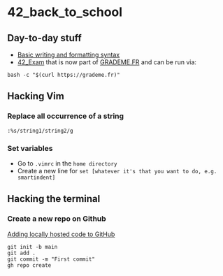 # 42_back_to_school

## Day-to-day stuff
- [Basic writing and formatting syntax](https://docs.github.com/en/get-started/writing-on-github/getting-started-with-writing-and-formatting-on-github/basic-writing-and-formatting-syntax#quoting-code)
- [42_Exam](https://github.com/JCluzet/42_EXAM) that is now part of [GRADEME.FR](https://grademe.fr/) and can be run via:

```
bash -c "$(curl https://grademe.fr)"
```

## Hacking Vim

### Replace all occurrence of a string
```:%s/string1/string2/g```
### Set variables
- Go to ```.vimrc``` in the ```home directory```
- Create a new line for ```set [whatever it's that you want to do, e.g. smartindent]```

## Hacking the terminal
### Create a new repo on Github
[Adding locally hosted code to GitHub](https://docs.github.com/en/migrations/importing-source-code/using-the-command-line-to-import-source-code/adding-locally-hosted-code-to-github)
```
git init -b main
git add .
git commit -m "First commit"
gh repo create
```
